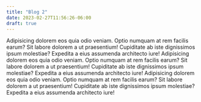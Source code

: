 ```yaml
---
title: "Blog 2"
date: 2023-02-27T11:56:26-06:00
draft: true
---
```

Adipisicing dolorem eos quia odio veniam. Optio numquam at rem facilis earum? Sit labore dolorem a ut praesentium! Cupiditate ab iste dignissimos ipsum molestiae? Expedita a eius assumenda architecto iure!
Adipisicing dolorem eos quia odio veniam. Optio numquam at rem facilis earum? Sit labore dolorem a ut praesentium! Cupiditate ab iste dignissimos ipsum molestiae? Expedita a eius assumenda architecto iure!
Adipisicing dolorem eos quia odio veniam. Optio numquam at rem facilis earum? Sit labore dolorem a ut praesentium! Cupiditate ab iste dignissimos ipsum molestiae? Expedita a eius assumenda architecto iure!
